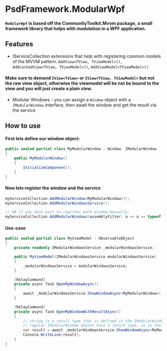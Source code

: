 # PsdFramework.ModularWpf

#### `ModularWpf` is based off the CommunityToolkit.Mvvm package, a small framework library that helps with modulation in a WPF application.

## Features
- IServiceCollection extensions that help with registering common models of the MVVM pattern: `AddView<TView, TViewModel>()`, `AddCachedView<TView, TViewModel>()`, `AddViewModel<TViewModel>()`
#### Make sure to demand `IView<TView>` or `IView<TView, TViewModel>` **but not the raw view object**, otherwise the viewmodel will be not be bound to the view and you will just create a plain view.
- Modular Windows - you can assign a `Window` object with a `IModularWindow` interface, then await the window and get the result via the service

## How to use
#### First lets define our window object:
```csharp
public sealed partial class MyModularWindow : Window, IModularWindow
{
	public MyModularWindow()
	{
		InitializeComponent();
	}
}
```

#### Now lets register the window and the service
```csharp
myServiceCollection.AddModularWindow<MyModularWindow>();
myServiceCollection.AddModularWindowsService();

// OR if you dont want to register each window manually:
myServiceCollection.AddModularWindows(assemblyFilter: a => a == typeof(MyModularWindow).Assembly)); // ! automatically registers the service as well !
```

#### Use-case
```csharp
public sealed partial class MyViewModel : ObservableObject
{
	private readonly IModularWindowsService _modularWindowsService;

	public MyViewModel(IModularWindowsService modularWindowsService)
	{
		_modularWindowsService = modularWindowsService;
	}

	[RelayCommand]
	private async Task OpenMyWindowAsync()
	{
		await _modularWindowsService.ShowWindowAsync<MyModularWindow>();
	}

	[RelayCommand]
	private async Task OpenMyWindowWithResultAsync()
	{
		// string is a result type that is defined in the IModularWindow<TResult> interface
		// regular IModularWindow doesnt have a return type, so in the implementation just keep it with the NotImplementedException
		var result = await _modularWindowsService.ShowWindowAsync<MyModularWindow, string>(); 
		Console.WriteLine(result);
	}
}
```